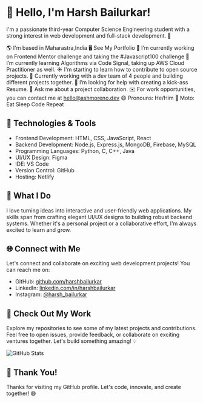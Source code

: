 # 👋 Hello, I'm Harsh Bailurkar!

I'm a passionate third-year Computer Science Engineering student with a strong interest in web development and full-stack development. 🚀

🌎 I'm based in Maharastra,India 
🖥️ See My Portfolio
🔭 I’m currently working on Frontend Mentor challenge and taking the #Javascript100 challenge
🌱 I’m currently learning Algorithms via Code Signal, taking up AWS Cloud Practitioner as well.
☀️ I'm starting to learn how to contribute to open source projects.
👯 Currently working with a dev team of 4 people and building different projects together.
🤔 I’m looking for help with creating a kick-ass Resume.
💬 Ask me about a project collaboration.
✉️ For work opportunities, you can contact me at hello@ashmoreno.dev
😄 Pronouns: He/Him
🔁 Moto: Eat Sleep Code Repeat

## 🔧 Technologies & Tools

- Frontend Development: HTML, CSS, JavaScript, React
- Backend Development: Node.js, Express.js, MongoDB, Firebase, MySQL
- Programming Languages: Python, C, C++, Java
- UI/UX Design: Figma
- IDE: VS Code
- Version Control: GitHub
- Hosting: Netlify

## 🌟 What I Do

I love turning ideas into interactive and user-friendly web applications. My skills span from crafting elegant UI/UX designs to building robust backend systems. Whether it's a personal project or a collaborative effort, I'm always excited to learn and grow.

## 🌐 Connect with Me

Let's connect and collaborate on exciting web development projects! You can reach me on:

- GitHub: [github.com/harshbailurkar](https://github.com/Harshbailurkar)
- LinkedIn: [linkedin.com/in/harshbailurkar](https://www.linkedin.com/in/harsh-bailurkar-011291247/)
- Instagram: [@harsh_bailurkar](https://www.instagram.com/harsh_bailurkar/)

## 🚀 Check Out My Work

Explore my repositories to see some of my latest projects and contributions. Feel free to open issues, provide feedback, or collaborate on exciting ventures together. Let's build something amazing! 💡

![GitHub Stats](https://github-readme-stats.vercel.app/api?username=harshbailurkar&show_icons=true&count_private=true&hide=contribs,issues)

## 🌟 Thank You!

Thanks for visiting my GitHub profile. Let's code, innovate, and create together! 😄

